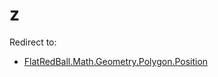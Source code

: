 # z

Redirect to:

* [FlatRedBall.Math.Geometry.Polygon.Position](../../../../../../frb/docs/index.php)
